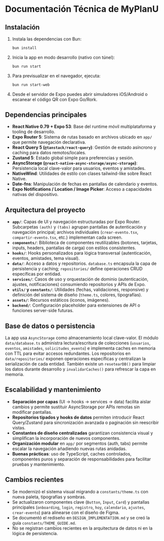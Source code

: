# Documentación Técnica de MyPlanU

## Instalación
1. Instala las dependencias con Bun:
   ```bash
   bun install
   ```
2. Inicia la app en modo desarrollo (nativo con túnel):
   ```bash
   bun run start
   ```
3. Para previsualizar en el navegador, ejecuta:
   ```bash
   bun run start-web
   ```
4. Desde el servidor de Expo puedes abrir simuladores iOS/Android o escanear el código QR con Expo Go/Rork.

## Dependencias principales
- **React Native 0.79 + Expo 53**: Base del runtime móvil multiplataforma y tooling de desarrollo.  
- **Expo Router 5**: Sistema de rutas basado en archivos ubicado en `app/` que permite navegación declarativa.  
- **React Query 5 (`@tanstack/react-query`)**: Gestión de estado asíncrono y caching para datos remotos/locales.  
- **Zustand 5**: Estado global simple para preferencias y sesión.  
- **AsyncStorage (`@react-native-async-storage/async-storage`)**: Persistencia local clave-valor para usuarios, eventos y amistades.  
- **NativeWind**: Utilidades de estilo con clases tailwind-like sobre React Native.  
- **Date-fns**: Manipulación de fechas en pantallas de calendario y eventos.  
- **Expo Notifications / Location / Image Picker**: Acceso a capacidades nativas del dispositivo.

## Arquitectura del proyecto
- **`app/`**: Capas de UI y navegación estructuradas por Expo Router. Subcarpetas `(auth)` y `(tabs)` agrupan pantallas de autenticación y navegación principal; archivos individuales (`crear-evento.tsx`, `compartir-evento.tsx`, etc.) implementan cada screen.  
- **`components/`**: Biblioteca de componentes reutilizables (botones, tarjetas, inputs, headers, pantallas de carga) con estilos consistentes.  
- **`hooks/`**: Hooks personalizados para lógica transversal (autenticación, eventos, amistades, tema visual).  
- **`data/`**: Acceso a datos y repositorios. `database.ts` encapsula la capa de persistencia y caching; `repositories/` define operaciones CRUD específicas por entidad.  
- **`services/`**: Casos de uso y orquestación de dominio (autenticación, ajustes, notificaciones) consumiendo repositorios y APIs de Expo.  
- **`utils/` y `constants/`**: Utilidades (fechas, validaciones, responsive) y definición del sistema de diseño (`theme.ts`, colores, tipografías).  
- **`assets/`**: Recursos estáticos (iconos, imágenes).  
- **`backend/`**: Configuración placeholder para extensiones de API o funciones server-side futuras.

## Base de datos o persistencia
La app usa `AsyncStorage` como almacenamiento local clave-valor. El módulo `data/database.ts` administra lectura/escritura de colecciones (`usuarios`, `eventos`, `amistades`, `solicitudes_evento`) e implementa caches en memoria con TTL para evitar accesos redundantes. Los repositorios en `data/repositories/` exponen operaciones específicas y centralizan la serialización de cada entidad. También existe un `resetearDB()` para limpiar los datos durante desarrollo y `invalidarCaches()` para refrescar la capa en memoria.

## Escalabilidad y mantenimiento
- **Separación por capas** (UI → hooks → services → data) facilita aislar cambios y permite sustituir AsyncStorage por APIs remotas sin modificar pantallas.  
- **Repositorios tipados y hooks de datos** permiten introducir React Query/Zustand para sincronización avanzada o paginación sin reescribir vistas.  
- **Constantes de diseño centralizadas** garantizan consistencia visual y simplifican la incorporación de nuevos componentes.  
- **Organización modular** en `app/` por segmentos (auth, tabs) permite escalar la navegación añadiendo nuevas rutas anidadas.  
- **Buenas prácticas**: uso de TypeScript, caches controlados, componentes puros y separación de responsabilidades para facilitar pruebas y mantenimiento.

## Cambios recientes
- Se modernizó el sistema visual migrando a `constants/theme.ts` con nueva paleta, tipografías y sombras.  
- Se actualizaron componentes clave (`Button`, `Input`, `Card`) y pantallas principales (`onboarding`, `login`, `registro`, `hoy`, `calendario`, `ajustes`, `crear-evento`) para alinearse con el diseño de Figma.  
- Se documentó el rediseño en `DESIGN_IMPLEMENTATION.md` y se creó la guía `constants/THEME_GUIDE.md`.
- No se registran cambios recientes en la arquitectura de datos ni en la lógica de persistencia.
